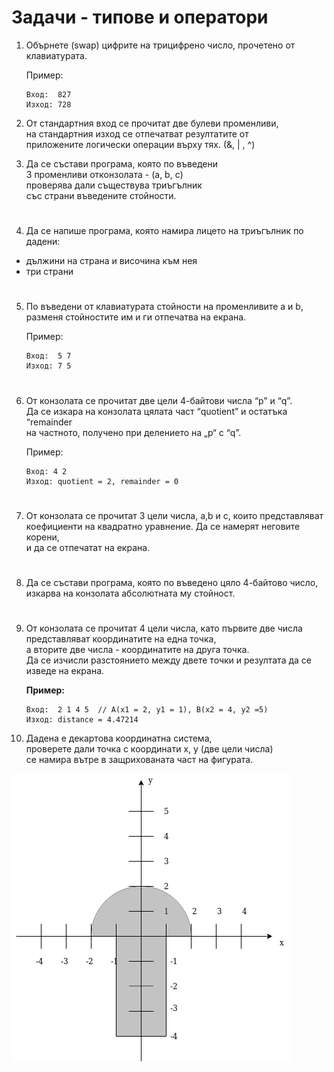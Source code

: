 # **Задачи - типове и оператори**

1. Обърнете (swap) цифрите на трицифрено число, прочетено от клавиатурата.

    Пример:
    ```
    Вход:  827
    Изход: 728
    ```
2. От стандартния вход се прочитат две булеви променливи,<br>
на стандартния изход се отпечатват резултатите от<br>
приложените логически операции върху тях.  (&, | , ^)<br>

3. ​Да​ ​се​ ​състави​ ​програма,​ ​която​ ​по​ въведени​<br>
3​ ​променливи​ ​от​ ​конзолата - (a,​ ​b,​ ​c)​<br>
проверява​ ​дали​ ​съществува​ ​триъгълник​<br>
​с​ъс страни ​въведените стойности.<br>
#

4. Да се напише програма, която намира лицето на триъгълник по дадени:
- дължини на страна и височина към нея
- три страни
#

5. По въведени от клавиатурата стойности на променливите a и b,<br> разменя стойностите им и ги отпечатва на екрана.

    Пример:
    ```
    Вход:  5 7
    Изход: 7 5
    ```
#

6. От конзолата се прочитат две цели 4-байтови числа “p” и “q”.<br>
Да се изкара на конзолата цялата част “quotient” и остатъка “remainder<br>
на частното, получено при делението на „p“ с “q”.

    Пример:
    ```
    Вход: 4 2
    Изход: quotient = 2, remainder = 0
    ```
#

7. От конзолата се прочитат 3 цели числа, а,b и c, които представляват<br>
коефициенти на квадратно уравнение. Да се намерят неговите корени,<br>
и да се отпечатат на екрана.
#

8. Да​ ​се​ ​състави​ ​програма,​ ​която​ ​по​ ​​въведено​ цяло 4-байтово​ ​число,<br>
изкарва на​ ​конзолата​ ​абсолютната​ ​му​ стойност.​
#

9. От конзолата се прочитат 4 цели числа, като първите две числа<br>
представляват координатите на eдна точка,<br>
а вторите две числа - координатите на друга точка.<br>
Да се изчисли разстоянието между двете точки и резултата да се изведе на екрана.

    **Пример:**
    ```
    Вход:  2 1 4 5  // A(x1 = 2, y1 = 1), B(x2 = 4, y2 =5)
    Изход: distance = 4.47214
    ```

10. Дадена е декартова координатна система,<br>
проверете дали точка с координати х, у (две цели числа)<br>
се намира вътре в защрихованата част на фигурата.

![Mushroom](/res/mushroom.png)

